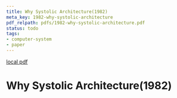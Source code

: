 ```yaml
---
title: Why Systolic Architecture(1982)
meta_key: 1982-why-systolic-architecture
pdf_relpath: pdfs/1982-why-systolic-architecture.pdf
status: todo
tags:
- computer-system
- paper
---
```


[local pdf](../../../pdfs/1982-why-systolic-architecture.pdf)

# Why Systolic Architecture(1982)
